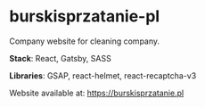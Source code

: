 # burskisprzatanie-pl

Company website for cleaning company.

<b>Stack</b>: React, Gatsby, SASS

<b>Libraries</b>: GSAP, react-helmet, react-recaptcha-v3

Website available at: https://burskisprzatanie.pl
